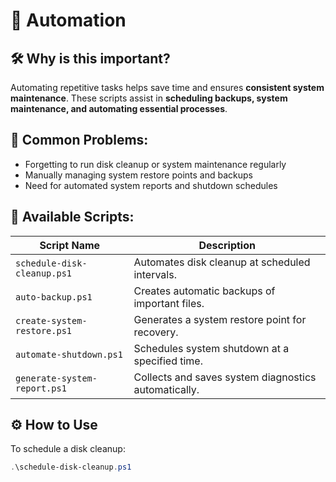 # 🤖 Automation

## 🛠 Why is this important?
Automating repetitive tasks helps save time and ensures **consistent system maintenance**. These scripts assist in **scheduling backups, system maintenance, and automating essential processes**.

## 🛑 Common Problems:
- Forgetting to run disk cleanup or system maintenance regularly  
- Manually managing system restore points and backups  
- Need for automated system reports and shutdown schedules  

## 🚀 Available Scripts:
| Script Name                     | Description |
|----------------------------------|-------------|
| `schedule-disk-cleanup.ps1`      | Automates disk cleanup at scheduled intervals. |
| `auto-backup.ps1`                | Creates automatic backups of important files. |
| `create-system-restore.ps1`      | Generates a system restore point for recovery. |
| `automate-shutdown.ps1`          | Schedules system shutdown at a specified time. |
| `generate-system-report.ps1`     | Collects and saves system diagnostics automatically. |

## ⚙️ How to Use
To schedule a disk cleanup:
```powershell
.\schedule-disk-cleanup.ps1

